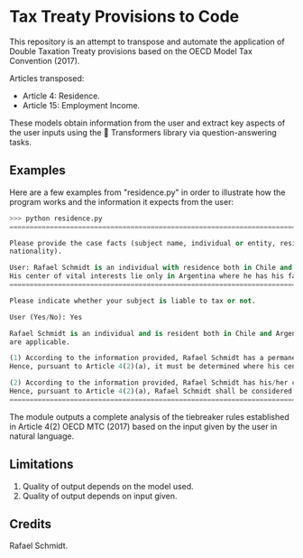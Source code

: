 <!---
Copyright 2022 Rafael Schmidt. All rights reserved.

Licensed under the Apache License, Version 2.0 (the "License");
you may not use this file except in compliance with the License.
You may obtain a copy of the License at

    http://www.apache.org/licenses/LICENSE-2.0

Unless required by applicable law or agreed to in writing, software
distributed under the License is distributed on an "AS IS" BASIS,
WITHOUT WARRANTIES OR CONDITIONS OF ANY KIND, either express or implied.
See the License for the specific language governing permissions and
limitations under the License.
-->

# Tax Treaty Provisions to Code

This repository is an attempt to transpose and automate the application of Double Taxation Treaty provisions based on the OECD Model Tax Convention (2017).

Articles transposed:

* Article 4: Residence.
* Article 15: Employment Income.

These models obtain information from the user and extract key aspects of the user inputs using the 🤗 Transformers library via question-answering tasks.

## Examples

Here are a few examples from "residence.py" in order to illustrate how the program works and the information it expects from the user:

```python
>>> python residence.py
====================================================================================================

Please provide the case facts (subject name, individual or entity, residence, permanent home, CIV, habitual abode and 
nationality).

User: Rafael Schmidt is an individual with residence both in Chile and Argentina, where he has also his permanent homes. 
His center of vital interests lie only in Argentina where he has his family and friends.
====================================================================================================

Please indicate whether your subject is liable to tax or not.

User (Yes/No): Yes

Rafael Schmidt is an individual and is resident both in Chile and Argentina. The tiebreaker rules from Article 4(2) 
are applicable.

(1) According to the information provided, Rafael Schmidt has a permanent home both in Chile and Argentina.
Hence, pursuant to Article 4(2)(a), it must be determined where his center of vital interests lie.

(2) According to the information provided, Rafael Schmidt has his/her center of vital interests only in Argentina.
Hence, pursuant to Article 4(2)(a), Rafael Schmidt shall be considered to be a resident of Argentina.
====================================================================================================
```

The module outputs a complete analysis of the tiebreaker rules established in Article 4(2) OECD MTC (2017) based on the input given by the user in natural language.

## Limitations

1. Quality of output depends on the model used.
2. Quality of output depends on input given.

## Credits

Rafael Schmidt.
